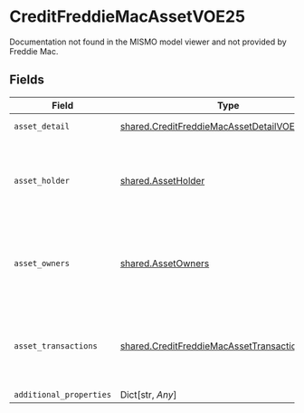 # CreditFreddieMacAssetVOE25

Documentation not found in the MISMO model viewer and not provided by Freddie Mac.


## Fields

| Field                                                                                                          | Type                                                                                                           | Required                                                                                                       | Description                                                                                                    |
| -------------------------------------------------------------------------------------------------------------- | -------------------------------------------------------------------------------------------------------------- | -------------------------------------------------------------------------------------------------------------- | -------------------------------------------------------------------------------------------------------------- |
| `asset_detail`                                                                                                 | [shared.CreditFreddieMacAssetDetailVOE25](../../models/shared/creditfreddiemacassetdetailvoe25.md)             | :heavy_check_mark:                                                                                             | Details about an asset.                                                                                        |
| `asset_holder`                                                                                                 | [shared.AssetHolder](../../models/shared/assetholder.md)                                                       | :heavy_check_mark:                                                                                             | Documentation not found in the MISMO model viewer and not provided by Freddie Mac.                             |
| `asset_owners`                                                                                                 | [shared.AssetOwners](../../models/shared/assetowners.md)                                                       | :heavy_check_mark:                                                                                             | Documentation not found in the MISMO model viewer and not provided by Freddie Mac.                             |
| `asset_transactions`                                                                                           | [shared.CreditFreddieMacAssetTransactionsVOE25](../../models/shared/creditfreddiemacassettransactionsvoe25.md) | :heavy_check_mark:                                                                                             | Documentation not found in the MISMO model viewer and not provided by Freddie Mac.                             |
| `additional_properties`                                                                                        | Dict[str, *Any*]                                                                                               | :heavy_minus_sign:                                                                                             | N/A                                                                                                            |